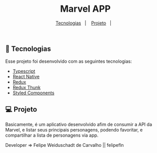 <h1 align="center">
    Marvel APP
</h1>

<p align="center">
  <a href="#rocket-tecnologias">Tecnologias</a>&nbsp;&nbsp;&nbsp;|&nbsp;&nbsp;&nbsp;
  <a href="#-projeto">Projeto</a>&nbsp;&nbsp;&nbsp;|&nbsp;&nbsp;&nbsp;
</p>

<br>

## :rocket: Tecnologias

Esse projeto foi desenvolvido com as seguintes tecnologias:

- [Typescript](https://www.typescriptlang.org/)
- [React Native](https://facebook.github.io/react-native/)
- [Redux](https://redux.js.org/)
- [Redux Thunk](https://github.com/reduxjs/redux-thunk)
- [Styled Components](https://styled-components.com/)

## 💻 Projeto

Basicamente, é um aplicativo desenvolvido afim de consumir a API da Marvel, e listar seus principais personagens, podendo
favoritar, e compartilhar a lista de personagens via app.


Developer => Felipe Weiduschadt de Carvalho || felipefln
